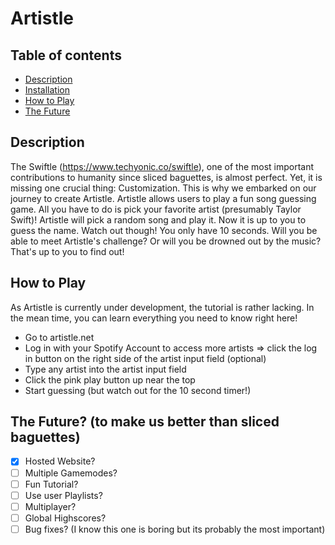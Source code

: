 # Artistle 

## Table of contents
* [Description](#Description)
* [Installation](#Installation)
* [How to Play](#How%20to%20Play)
* [The Future](#The%20Future?)
## Description
The Swiftle (https://www.techyonic.co/swiftle), one of the most important contributions to humanity since sliced baguettes, is almost perfect. Yet, it is missing one crucial thing: Customization. This is why we embarked on our journey to create Artistle. Artistle allows users to play a fun song guessing game. All you have to do is pick your favorite artist (presumably Taylor Swift)! Artistle will pick a random song and play it. Now it is up to you to guess the name. Watch out though! You only have 10 seconds. Will you be able to meet Artistle's challenge? Or will you be drowned out by the music? That's up to you to find out!

## How to Play
As Artistle is currently under development, the tutorial is rather lacking. In the mean time, you can learn everything you need to know right here! 
- Go to artistle.net
- Log in with your Spotify Account to access more artists => click the log in button on the right side of the artist input field (optional)
- Type any artist into the artist input field
- Click the pink play button up near the top
- Start guessing (but watch out for the 10 second timer!)

## The Future? (to make us better than sliced baguettes) 
- [x] Hosted Website?
- [ ] Multiple Gamemodes?
- [ ] Fun Tutorial?
- [ ] Use user Playlists?
- [ ] Multiplayer?
- [ ] Global Highscores?
- [ ] Bug fixes? (I know this one is boring but its probably the most important)

